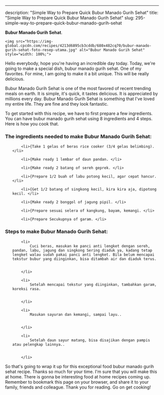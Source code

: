 ---
description: "Simple Way to Prepare Quick Bubur Manado Gurih Sehat"
title: "Simple Way to Prepare Quick Bubur Manado Gurih Sehat"
slug: 295-simple-way-to-prepare-quick-bubur-manado-gurih-sehat

<p>
	<strong>Bubur Manado Gurih Sehat</strong>. 
	
</p>
<p>
	
	<img src="https://img-global.cpcdn.com/recipes/4213d6895cb3cddb/680x482cq70/bubur-manado-gurih-sehat-foto-resep-utama.jpg" alt="Bubur Manado Gurih Sehat" style="width: 100%;">
	
	
</p>
<p>
	Hello everybody, hope you're having an incredible day today. Today, we're going to make a special dish, bubur manado gurih sehat. One of my favorites. For mine, I am going to make it a bit unique. This will be really delicious.
</p>
	
<p>
	Bubur Manado Gurih Sehat is one of the most favored of recent trending meals on earth. It is simple, it's quick, it tastes delicious. It is appreciated by millions every day. Bubur Manado Gurih Sehat is something that I've loved my entire life. They are fine and they look fantastic.
</p>
<p>
	
</p>

<p>
To get started with this recipe, we have to first prepare a few ingredients. You can have bubur manado gurih sehat using 8 ingredients and 4 steps. Here is how you cook that.
</p>

<h3>The ingredients needed to make Bubur Manado Gurih Sehat:</h3>

<ol>
	
		<li>{Take 1 gelas of beras rice cooker (3/4 gelas belimbing). </li>
	
		<li>{Make ready 1 lembar of daun pandan. </li>
	
		<li>{Make ready 2 batang of sereh geprek. </li>
	
		<li>{Prepare 1/2 buah of labu potong kecil, agar cepat hancur. </li>
	
		<li>{Get 1/2 batang of singkong kecil, kira kira aja, dipotong kecil. </li>
	
		<li>{Make ready 2 bonggol of jagung pipil. </li>
	
		<li>{Prepare sesuai selera of kangkung, bayam, kemangi. </li>
	
		<li>{Prepare Secukupnya of garam. </li>
	
</ol>
<p>
	
</p>

<h3>Steps to make Bubur Manado Gurih Sehat:</h3>

<ol>
	
		<li>
			Cuci beras, masukan ke panci anti lengket dengan sereh, pandan, labu, jagung dan singkong Sering diaduk ya, kadang tetap lengket walau sudah pakai panci anti lengket. Bila belum mencapai tekstur bubur yang diinginkan, bisa ditambah air dan diaduk terus.
			
			
		</li>
	
		<li>
			Setelah mencapai tekstur yang diinginkan, tambahkan garam, koreksi rasa.
			
			
		</li>
	
		<li>
			Masukan sayuran dan kemangi, sampai layu..
			
			
		</li>
	
		<li>
			Setelah daun sayur matang, bisa disajikan dengan pampis atau pelengkap lainnya..
			
			
		</li>
	
</ol>

<p>
	
</p>

<p>
	So that's going to wrap it up for this exceptional food bubur manado gurih sehat recipe. Thanks so much for your time. I'm sure that you will make this at home. There is gonna be interesting food at home recipes coming up. Remember to bookmark this page on your browser, and share it to your family, friends and colleague. Thank you for reading. Go on get cooking!
</p>
